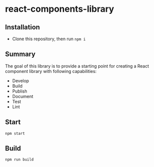 # react-components-library

## Installation

- Clone this repository, then run `npm i`

## Summary

The goal of this library is to provide a starting point for creating a React component library with following capabilities:

- Develop
- Build
- Publish
- Document
- Test
- Lint

## Start

`npm start`

## Build

`npm run build`
